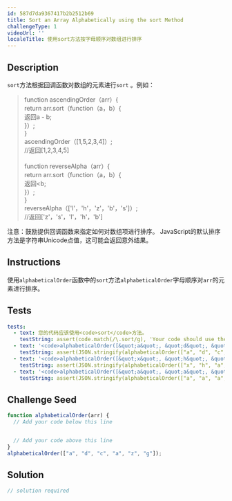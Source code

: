 ```yaml
---
id: 587d7da9367417b2b2512b69
title: Sort an Array Alphabetically using the sort Method
challengeType: 1
videoUrl: ''
localeTitle: 使用sort方法按字母顺序对数组进行排序
---
```


## Description
<section id="description"> <code>sort</code>方法根据回调函数对数组的元素进行<code>sort</code> 。例如： <blockquote> function ascendingOrder（arr）{ <br> return arr.sort（function（a，b）{ <br>返回a  -  b; <br> }）; <br> } <br> ascendingOrder（[1,5,2,3,4]）; <br> //返回[1,2,3,4,5] <br><br> function reverseAlpha（arr）{ <br> return arr.sort（function（a，b）{ <br>返回&lt;b; <br> }）; <br> } <br> reverseAlpha（[&#39;l&#39;，&#39;h&#39;，&#39;z&#39;，&#39;b&#39;，&#39;s&#39;]）; <br> //返回[&#39;z&#39;，&#39;s&#39;，&#39;l&#39;，&#39;h&#39;，&#39;b&#39;] </blockquote>注意：鼓励提供回调函数来指定如何对数组项进行排序。 JavaScript的默认排序方法是字符串Unicode点值，这可能会返回意外结果。 </section>

## Instructions
<section id="instructions">使用<code>alphabeticalOrder</code>函数中的<code>sort</code>方法<code>alphabeticalOrder</code>字母顺序对<code>arr</code>的元素进行排序。 </section>

## Tests
<section id='tests'>

```yml
tests:
  - text: 您的代码应该使用<code>sort</code>方法。
    testString: assert(code.match(/\.sort/g), 'Your code should use the <code>sort</code> method.');
  - text: '<code>alphabeticalOrder([&quot;a&quot;, &quot;d&quot;, &quot;c&quot;, &quot;a&quot;, &quot;z&quot;, &quot;g&quot;])</code>应返回<code>[&quot;a&quot;, &quot;a&quot;, &quot;c&quot;, &quot;d&quot;, &quot;g&quot;, &quot;z&quot;]</code> 。'
    testString: assert(JSON.stringify(alphabeticalOrder(["a", "d", "c", "a", "z", "g"])) === JSON.stringify(["a", "a", "c", "d", "g", "z"]), '<code>alphabeticalOrder(["a", "d", "c", "a", "z", "g"])</code> should return <code>["a", "a", "c", "d", "g", "z"]</code>.');
  - text: '<code>alphabeticalOrder([&quot;x&quot;, &quot;h&quot;, &quot;a&quot;, &quot;m&quot;, &quot;n&quot;, &quot;m&quot;])</code>应返回<code>[&quot;a&quot;, &quot;h&quot;, &quot;m&quot;, &quot;m&quot;, &quot;n&quot;, &quot;x&quot;]</code> 。'
    testString: assert(JSON.stringify(alphabeticalOrder(["x", "h", "a", "m", "n", "m"])) === JSON.stringify(["a", "h", "m", "m", "n", "x"]), '<code>alphabeticalOrder(["x", "h", "a", "m", "n", "m"])</code> should return <code>["a", "h", "m", "m", "n", "x"]</code>.');
  - text: '<code>alphabeticalOrder([&quot;a&quot;, &quot;a&quot;, &quot;a&quot;, &quot;a&quot;, &quot;x&quot;, &quot;t&quot;])</code>应返回<code>[&quot;a&quot;, &quot;a&quot;, &quot;a&quot;, &quot;a&quot;, &quot;t&quot;, &quot;x&quot;]</code> 。'
    testString: assert(JSON.stringify(alphabeticalOrder(["a", "a", "a", "a", "x", "t"])) === JSON.stringify(["a", "a", "a", "a", "t", "x"]), '<code>alphabeticalOrder(["a", "a", "a", "a", "x", "t"])</code> should return <code>["a", "a", "a", "a", "t", "x"]</code>.');

```

</section>

## Challenge Seed
<section id='challengeSeed'>

<div id='js-seed'>

```js
function alphabeticalOrder(arr) {
  // Add your code below this line


  // Add your code above this line
}
alphabeticalOrder(["a", "d", "c", "a", "z", "g"]);

```

</div>



</section>

## Solution
<section id='solution'>

```js
// solution required
```
</section>
